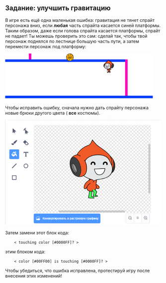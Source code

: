 ## Задание: улучшить гравитацию

В игре есть ещё одна маленькая ошибка: гравитация не тянет спрайт персонажа вниз, если **любая** часть спрайта касается синей платформы. Таким образом, даже если голова спрайта касается платформы, спрайт не падает! Ты можешь проверить это сам: сделай так, чтобы твой персонаж поднялся по лестнице большую часть пути, а затем перемести персонаж под платформу:

![снимок экрана](images/dodge-gravity-bug.png)

Чтобы исправить ошибку, сначала нужно дать спрайту персонажа новые брюки другого цвета ( **все** костюмы).

![снимок экрана](images/dodge-trousers.png)

Затем замени этот блок кода:

```blocks3
    < touching color [#0000FF]? >
```

этим блоком кода:

```blocks3
    < color [#00FF00] is touching [#0000FF]? >
```

Чтобы убедиться, что ошибка исправлена, протестируй игру после внесения этих изменений!